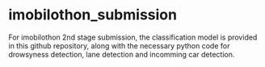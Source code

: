 # imobilothon_submission
 For imobilothon 2nd stage submission, the classification model is provided in this github repository, along with the necessary python code for drowsyness detection, lane detection and incomming car detection.
